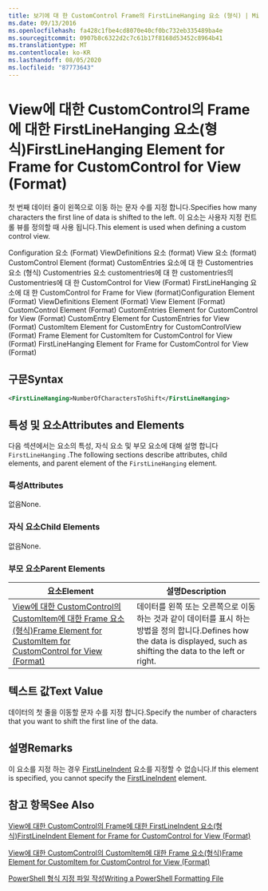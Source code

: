 ```yaml
---
title: 보기에 대 한 CustomControl Frame의 FirstLineHanging 요소 (형식) | Microsoft Docs
ms.date: 09/13/2016
ms.openlocfilehash: fa428c1fbe4cd8070e40cf0bc732eb335489ba4e
ms.sourcegitcommit: 0907b8c6322d2c7c61b17f8168d53452c8964b41
ms.translationtype: MT
ms.contentlocale: ko-KR
ms.lasthandoff: 08/05/2020
ms.locfileid: "87773643"
---
```

# <a name="firstlinehanging-element-for-frame-for-customcontrol-for-view-format"></a><span data-ttu-id="27f74-102">View에 대한 CustomControl의 Frame에 대한 FirstLineHanging 요소(형식)</span><span class="sxs-lookup"><span data-stu-id="27f74-102">FirstLineHanging Element for Frame for CustomControl for View (Format)</span></span>

<span data-ttu-id="27f74-103">첫 번째 데이터 줄이 왼쪽으로 이동 하는 문자 수를 지정 합니다.</span><span class="sxs-lookup"><span data-stu-id="27f74-103">Specifies how many characters the first line of data is shifted to the left.</span></span> <span data-ttu-id="27f74-104">이 요소는 사용자 지정 컨트롤 뷰를 정의할 때 사용 됩니다.</span><span class="sxs-lookup"><span data-stu-id="27f74-104">This element is used when defining a custom control view.</span></span>

<span data-ttu-id="27f74-105">Configuration 요소 (Format) ViewDefinitions 요소 (format) View 요소 (format) CustomControl Element (format) CustomEntries 요소에 대 한 Customentries 요소 (형식) Customentries 요소 customentries에 대 한 customentries의 Customentries에 대 한 CustomControl for View (Format) FirstLineHanging 요소에 대 한 CustomControl for Frame for View (format)</span><span class="sxs-lookup"><span data-stu-id="27f74-105">Configuration Element (Format) ViewDefinitions Element (Format) View Element (Format) CustomControl Element (Format) CustomEntries Element for CustomControl for View (Format) CustomEntry Element for CustomEntries for View (Format) CustomItem Element for CustomEntry for CustomControlView (Format) Frame Element for CustomItem for CustomControl for View (Format) FirstLineHanging Element for Frame for CustomControl for View (Format)</span></span>

## <a name="syntax"></a><span data-ttu-id="27f74-106">구문</span><span class="sxs-lookup"><span data-stu-id="27f74-106">Syntax</span></span>

```xml
<FirstLineHanging>NumberOfCharactersToShift</FirstLineHanging>
```

## <a name="attributes-and-elements"></a><span data-ttu-id="27f74-107">특성 및 요소</span><span class="sxs-lookup"><span data-stu-id="27f74-107">Attributes and Elements</span></span>

<span data-ttu-id="27f74-108">다음 섹션에서는 요소의 특성, 자식 요소 및 부모 요소에 대해 설명 합니다 `FirstLineHanging` .</span><span class="sxs-lookup"><span data-stu-id="27f74-108">The following sections describe attributes, child elements, and parent element of the `FirstLineHanging` element.</span></span>

### <a name="attributes"></a><span data-ttu-id="27f74-109">특성</span><span class="sxs-lookup"><span data-stu-id="27f74-109">Attributes</span></span>

<span data-ttu-id="27f74-110">없음</span><span class="sxs-lookup"><span data-stu-id="27f74-110">None.</span></span>

### <a name="child-elements"></a><span data-ttu-id="27f74-111">자식 요소</span><span class="sxs-lookup"><span data-stu-id="27f74-111">Child Elements</span></span>

<span data-ttu-id="27f74-112">없음</span><span class="sxs-lookup"><span data-stu-id="27f74-112">None.</span></span>

### <a name="parent-elements"></a><span data-ttu-id="27f74-113">부모 요소</span><span class="sxs-lookup"><span data-stu-id="27f74-113">Parent Elements</span></span>

|<span data-ttu-id="27f74-114">요소</span><span class="sxs-lookup"><span data-stu-id="27f74-114">Element</span></span>|<span data-ttu-id="27f74-115">설명</span><span class="sxs-lookup"><span data-stu-id="27f74-115">Description</span></span>|
|-------------|-----------------|
|[<span data-ttu-id="27f74-116">View에 대한 CustomControl의 CustomItem에 대한 Frame 요소(형식)</span><span class="sxs-lookup"><span data-stu-id="27f74-116">Frame Element for CustomItem for CustomControl for View (Format)</span></span>](./frame-element-for-customitem-for-customcontrol-for-view-format.md)|<span data-ttu-id="27f74-117">데이터를 왼쪽 또는 오른쪽으로 이동 하는 것과 같이 데이터를 표시 하는 방법을 정의 합니다.</span><span class="sxs-lookup"><span data-stu-id="27f74-117">Defines how the data is displayed, such as shifting the data to the left or right.</span></span>|

## <a name="text-value"></a><span data-ttu-id="27f74-118">텍스트 값</span><span class="sxs-lookup"><span data-stu-id="27f74-118">Text Value</span></span>

<span data-ttu-id="27f74-119">데이터의 첫 줄을 이동할 문자 수를 지정 합니다.</span><span class="sxs-lookup"><span data-stu-id="27f74-119">Specify the number of characters that you want to shift the first line of the data.</span></span>

## <a name="remarks"></a><span data-ttu-id="27f74-120">설명</span><span class="sxs-lookup"><span data-stu-id="27f74-120">Remarks</span></span>

<span data-ttu-id="27f74-121">이 요소를 지정 하는 경우 [FirstLineIndent](./firstlineindent-element-for-frame-for-customcontrol-for-view-format.md) 요소를 지정할 수 없습니다.</span><span class="sxs-lookup"><span data-stu-id="27f74-121">If this element is specified, you cannot specify the [FirstLineIndent](./firstlineindent-element-for-frame-for-customcontrol-for-view-format.md) element.</span></span>

## <a name="see-also"></a><span data-ttu-id="27f74-122">참고 항목</span><span class="sxs-lookup"><span data-stu-id="27f74-122">See Also</span></span>

[<span data-ttu-id="27f74-123">View에 대한 CustomControl의 Frame에 대한 FirstLineIndent 요소(형식)</span><span class="sxs-lookup"><span data-stu-id="27f74-123">FirstLineIndent Element for Frame for CustomControl for View (Format)</span></span>](./firstlineindent-element-for-frame-for-customcontrol-for-view-format.md)

[<span data-ttu-id="27f74-124">View에 대한 CustomControl의 CustomItem에 대한 Frame 요소(형식)</span><span class="sxs-lookup"><span data-stu-id="27f74-124">Frame Element for CustomItem for CustomControl for View (Format)</span></span>](./frame-element-for-customitem-for-customcontrol-for-view-format.md)

[<span data-ttu-id="27f74-125">PowerShell 형식 지정 파일 작성</span><span class="sxs-lookup"><span data-stu-id="27f74-125">Writing a PowerShell Formatting File</span></span>](./writing-a-powershell-formatting-file.md)
